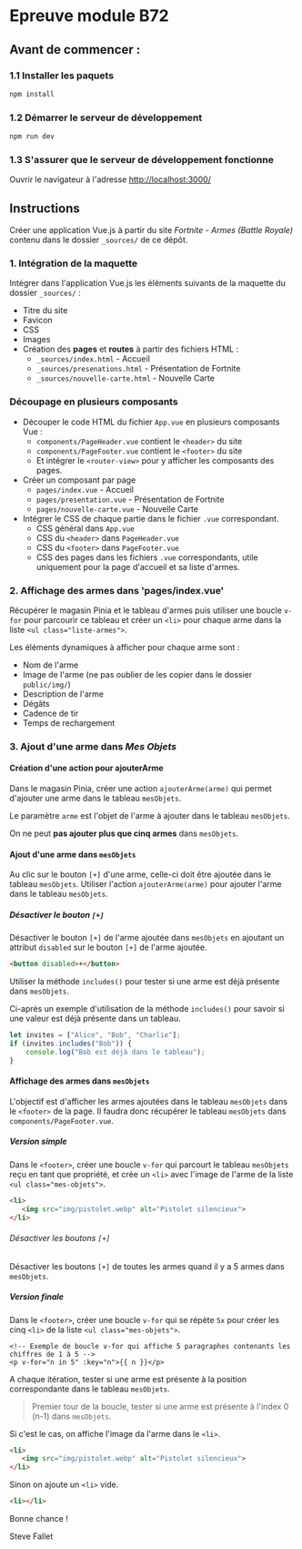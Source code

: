 # Epreuve module B72

## Avant de commencer :
### 1.1 Installer les paquets
```sh
npm install
```
### 1.2 Démarrer le serveur de développement
```sh
npm run dev
```
### 1.3 S'assurer que le serveur de développement fonctionne
Ouvrir le navigateur à l'adresse [http://localhost:3000/](http://localhost:3000/) 

## Instructions
Créer une application Vue.js à partir du site _Fortnite - Armes (Battle Royale)_
contenu dans le dossier `_sources/` de ce dépôt.

### 1. Intégration de la maquette
Intégrer dans l'application Vue.js les éléments suivants de la maquette du dossier `_sources/` :
- Titre du site
- Favicon
- CSS
- Images
- Création des **pages** et **routes** à partir des fichiers HTML :
  - `_sources/index.html` - Accueil
  - `_sources/presenations.html` - Présentation de Fortnite
  - `_sources/nouvelle-carte.html` - Nouvelle Carte

### Découpage en plusieurs composants
- Découper le code HTML du fichier `App.vue` en plusieurs composants Vue :
  - `components/PageHeader.vue` contient le `<header>` du site
  - `components/PageFooter.vue` contient le `<footer>` du site
  - Et intégrer le `<router-view>` pour y afficher les composants des pages.
- Créer un composant par page
  - `pages/index.vue` - Accueil
  - `pages/presentation.vue` - Présentation de Fortnite
  - `pages/nouvelle-carte.vue` - Nouvelle Carte
- Intégrer le CSS de chaque partie dans le fichier `.vue` correspondant.
  - CSS général dans `App.vue`
  - CSS du `<header>` dans `PageHeader.vue`
  - CSS du `<footer>` dans `PageFooter.vue`
  - CSS des pages dans les fichiers `.vue` correspondants, 
    utile uniquement pour la page d'accueil et sa liste d'armes.

### 2. Affichage des armes dans 'pages/index.vue'

Récupérer le magasin Pinia et le tableau d'armes puis utiliser
une boucle `v-for` pour parcourir ce tableau et créer un `<li>` 
pour chaque arme dans la liste `<ul class="liste-armes">`.

Les éléments dynamiques à afficher pour chaque arme sont :
- Nom de l'arme
- Image de l'arme (ne pas oublier de les copier dans le dossier `public/img/`)
- Description de l'arme
- Dégâts
- Cadence de tir
- Temps de rechargement

### 3. Ajout d'une arme dans _Mes Objets_

#### Création d'une action pour ajouterArme
Dans le magasin Pinia, créer une action `ajouterArme(arme)`
qui permet d'ajouter une arme dans le tableau `mesObjets`.

Le paramètre `arme` est l'objet de l'arme à ajouter dans le tableau `mesObjets`.

On ne peut **pas ajouter plus que cinq armes** dans `mesObjets`.

#### Ajout d'une arme dans `mesObjets`
Au clic sur le bouton `[+]` d'une arme, celle-ci doit être ajoutée dans le tableau `mesObjets`.
Utiliser l'action `ajouterArme(arme)` pour ajouter l'arme dans le tableau `mesObjets`.

##### Désactiver le bouton `[+]`
Désactiver le bouton `[+]` de l'arme ajoutée dans `mesObjets` 
en ajoutant un attribut `disabled` sur le bouton `[+]` de l'arme ajoutée.
```html
<button disabled>+</button>
```

Utiliser la méthode `includes()` pour tester si une arme est déjà présente dans `mesObjets`.

Ci-après un exemple d'utilisation de la méthode `includes()`
pour savoir si une valeur est déjà présente dans un tableau.
```js
let invites = ["Alice", "Bob", "Charlie"];
if (invites.includes("Bob")) {
    console.log("Bob est déjà dans le tableau");
}
```
#### Affichage des armes dans `mesObjets`
L'objectif est d'afficher les armes ajoutées dans le tableau `mesObjets` dans le `<footer>` de la page.
Il faudra donc récupérer le tableau `mesObjets` dans `components/PageFooter.vue`.

##### Version simple
Dans le `<footer>`, créer une boucle `v-for` qui parcourt le tableau `mesObjets` reçu en tant que propriété,
et crée un `<li>` avec l'image de l'arme de la liste `<ul class="mes-objets">`.
```html
<li>
   <img src="img/pistolet.webp" alt="Pistolet silencieux">
</li>
```
###### Désactiver les boutons `[+]` 
Désactiver les boutons `[+]` de toutes les armes quand il y a 5 armes dans `mesObjets`.

##### Version finale
Dans le `<footer>`, créer une boucle `v-for` qui se répète `5x` pour créer les cinq `<li>`
de la liste `<ul class="mes-objets">`.
```vue
<!-- Exemple de boucle v-for qui affiche 5 paragraphes contenants les chiffres de 1 à 5 -->
<p v-for="n in 5" :key="n">{{ n }}</p>
```
A chaque itération, tester si une arme est présente à la position correspondante dans le tableau `mesObjets`.
> Premier tour de la boucle, tester si une arme est présente à l'index 0 (n-1) dans `mesObjets`.

Si c'est le cas, on affiche l'image da l'arme dans le `<li>`.
```html
<li>
   <img src="img/pistolet.webp" alt="Pistolet silencieux">
</li>
```
Sinon on ajoute un `<li>` vide.
```html
<li></li>
```

Bonne chance !

Steve Fallet



    


